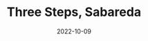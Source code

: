 ---
title: Three Steps, Sabareda
tags: ['illus']
labels:
  - cover
  - fantasy
  - red
date: 2022-10-09
size: mm
dimension: A4
width: 210
height: 297
orientation: portrait
profile: color
description: When a with is jealous
thumb: https://blogger.googleusercontent.com/img/b/R29vZ2xl/AVvXsEg1xk7iJ0GvS_iOF4E2i-_qzOxtZIVqOv61_ssntLQjMKNjsy8hrWYTukzEWFDb-py07AVxcbCf5Usro4q_drHcVhkc1VLYm590G1vOWPh1TnQyqBHso1-wMZkcxBY9_yGC2RQQBmc0V6lzG1Buusn-kOBjtjzGGL_sWUHZk95wFXmyl7ohWSLFdVYEaCqi/s800/TSS_001.jpg
fullres: https://blogger.googleusercontent.com/img/b/R29vZ2xl/AVvXsEg1xk7iJ0GvS_iOF4E2i-_qzOxtZIVqOv61_ssntLQjMKNjsy8hrWYTukzEWFDb-py07AVxcbCf5Usro4q_drHcVhkc1VLYm590G1vOWPh1TnQyqBHso1-wMZkcxBY9_yGC2RQQBmc0V6lzG1Buusn-kOBjtjzGGL_sWUHZk95wFXmyl7ohWSLFdVYEaCqi/s1694/TSS_001.jpg
---
